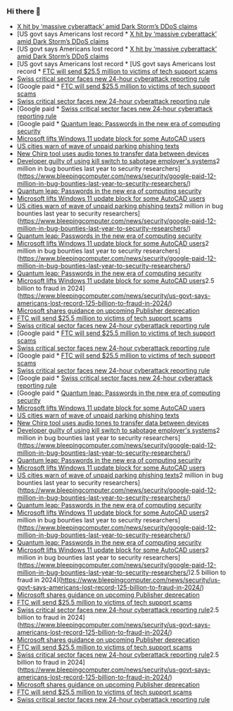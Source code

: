 ### Hi there 👋

<!--START_SECTION:feed-->
* [X hit by ‘massive cyberattack’ amid Dark Storm’s DDoS claims](https://www.bleepingcomputer.com/news/security/x-hit-by-massive-cyberattack-amid-dark-storms-ddos-claims/)
* [US govt says Americans lost record * [X hit by ‘massive cyberattack’ amid Dark Storm’s DDoS claims](https://www.bleepingcomputer.com/news/security/x-hit-by-massive-cyberattack-amid-dark-storms-ddos-claims/)
* [US govt says Americans lost record * [X hit by ‘massive cyberattack’ amid Dark Storm’s DDoS claims](https://www.bleepingcomputer.com/news/security/x-hit-by-massive-cyberattack-amid-dark-storms-ddos-claims/)
* [US govt says Americans lost record * [US govt says Americans lost record * [FTC will send $25.5 million to victims of tech support scams](https://www.bleepingcomputer.com/news/security/ftc-will-send-255-million-to-victims-of-tech-support-scams/)
* [Swiss critical sector faces new 24-hour cyberattack reporting rule](https://www.bleepingcomputer.com/news/security/swiss-critical-sector-faces-new-24-hour-cyberattack-reporting-rule/)
* [Google paid * [FTC will send $25.5 million to victims of tech support scams](https://www.bleepingcomputer.com/news/security/ftc-will-send-255-million-to-victims-of-tech-support-scams/)
* [Swiss critical sector faces new 24-hour cyberattack reporting rule](https://www.bleepingcomputer.com/news/security/swiss-critical-sector-faces-new-24-hour-cyberattack-reporting-rule/)
* [Google paid * [Swiss critical sector faces new 24-hour cyberattack reporting rule](https://www.bleepingcomputer.com/news/security/swiss-critical-sector-faces-new-24-hour-cyberattack-reporting-rule/)
* [Google paid * [Quantum leap: Passwords in the new era of computing security](https://www.bleepingcomputer.com/news/security/quantum-leap-passwords-in-the-new-era-of-computing-security/)
* [Microsoft lifts Windows 11 update block for some AutoCAD users](https://www.bleepingcomputer.com/news/microsoft/microsoft-lifts-windows-11-update-block-for-some-autocad-users/)
* [US cities warn of wave of unpaid parking phishing texts](https://www.bleepingcomputer.com/news/security/us-cities-warn-of-wave-of-unpaid-parking-phishing-texts/)
* [New Chirp tool uses audio tones to transfer data between devices](https://www.bleepingcomputer.com/news/software/new-chirp-tool-uses-audio-tones-to-transfer-data-between-devices/)
* [Developer guilty of using kill switch to sabotage employer's systems](https://www.bleepingcomputer.com/news/security/developer-guilty-of-using-kill-switch-to-sabotage-employers-systems/)2 million in bug bounties last year to security researchers](https://www.bleepingcomputer.com/news/security/google-paid-12-million-in-bug-bounties-last-year-to-security-researchers/)
* [Quantum leap: Passwords in the new era of computing security](https://www.bleepingcomputer.com/news/security/quantum-leap-passwords-in-the-new-era-of-computing-security/)
* [Microsoft lifts Windows 11 update block for some AutoCAD users](https://www.bleepingcomputer.com/news/microsoft/microsoft-lifts-windows-11-update-block-for-some-autocad-users/)
* [US cities warn of wave of unpaid parking phishing texts](https://www.bleepingcomputer.com/news/security/us-cities-warn-of-wave-of-unpaid-parking-phishing-texts/)2 million in bug bounties last year to security researchers](https://www.bleepingcomputer.com/news/security/google-paid-12-million-in-bug-bounties-last-year-to-security-researchers/)
* [Quantum leap: Passwords in the new era of computing security](https://www.bleepingcomputer.com/news/security/quantum-leap-passwords-in-the-new-era-of-computing-security/)
* [Microsoft lifts Windows 11 update block for some AutoCAD users](https://www.bleepingcomputer.com/news/microsoft/microsoft-lifts-windows-11-update-block-for-some-autocad-users/)2 million in bug bounties last year to security researchers](https://www.bleepingcomputer.com/news/security/google-paid-12-million-in-bug-bounties-last-year-to-security-researchers/)
* [Quantum leap: Passwords in the new era of computing security](https://www.bleepingcomputer.com/news/security/quantum-leap-passwords-in-the-new-era-of-computing-security/)
* [Microsoft lifts Windows 11 update block for some AutoCAD users](https://www.bleepingcomputer.com/news/microsoft/microsoft-lifts-windows-11-update-block-for-some-autocad-users/)2.5 billion to fraud in 2024](https://www.bleepingcomputer.com/news/security/us-govt-says-americans-lost-record-125-billion-to-fraud-in-2024/)
* [Microsoft shares guidance on upcoming Publisher deprecation](https://www.bleepingcomputer.com/news/microsoft/microsoft-shares-guidance-on-upcoming-publisher-deprecation/)
* [FTC will send $25.5 million to victims of tech support scams](https://www.bleepingcomputer.com/news/security/ftc-will-send-255-million-to-victims-of-tech-support-scams/)
* [Swiss critical sector faces new 24-hour cyberattack reporting rule](https://www.bleepingcomputer.com/news/security/swiss-critical-sector-faces-new-24-hour-cyberattack-reporting-rule/)
* [Google paid * [FTC will send $25.5 million to victims of tech support scams](https://www.bleepingcomputer.com/news/security/ftc-will-send-255-million-to-victims-of-tech-support-scams/)
* [Swiss critical sector faces new 24-hour cyberattack reporting rule](https://www.bleepingcomputer.com/news/security/swiss-critical-sector-faces-new-24-hour-cyberattack-reporting-rule/)
* [Google paid * [FTC will send $25.5 million to victims of tech support scams](https://www.bleepingcomputer.com/news/security/ftc-will-send-255-million-to-victims-of-tech-support-scams/)
* [Swiss critical sector faces new 24-hour cyberattack reporting rule](https://www.bleepingcomputer.com/news/security/swiss-critical-sector-faces-new-24-hour-cyberattack-reporting-rule/)
* [Google paid * [Swiss critical sector faces new 24-hour cyberattack reporting rule](https://www.bleepingcomputer.com/news/security/swiss-critical-sector-faces-new-24-hour-cyberattack-reporting-rule/)
* [Google paid * [Quantum leap: Passwords in the new era of computing security](https://www.bleepingcomputer.com/news/security/quantum-leap-passwords-in-the-new-era-of-computing-security/)
* [Microsoft lifts Windows 11 update block for some AutoCAD users](https://www.bleepingcomputer.com/news/microsoft/microsoft-lifts-windows-11-update-block-for-some-autocad-users/)
* [US cities warn of wave of unpaid parking phishing texts](https://www.bleepingcomputer.com/news/security/us-cities-warn-of-wave-of-unpaid-parking-phishing-texts/)
* [New Chirp tool uses audio tones to transfer data between devices](https://www.bleepingcomputer.com/news/software/new-chirp-tool-uses-audio-tones-to-transfer-data-between-devices/)
* [Developer guilty of using kill switch to sabotage employer's systems](https://www.bleepingcomputer.com/news/security/developer-guilty-of-using-kill-switch-to-sabotage-employers-systems/)2 million in bug bounties last year to security researchers](https://www.bleepingcomputer.com/news/security/google-paid-12-million-in-bug-bounties-last-year-to-security-researchers/)
* [Quantum leap: Passwords in the new era of computing security](https://www.bleepingcomputer.com/news/security/quantum-leap-passwords-in-the-new-era-of-computing-security/)
* [Microsoft lifts Windows 11 update block for some AutoCAD users](https://www.bleepingcomputer.com/news/microsoft/microsoft-lifts-windows-11-update-block-for-some-autocad-users/)
* [US cities warn of wave of unpaid parking phishing texts](https://www.bleepingcomputer.com/news/security/us-cities-warn-of-wave-of-unpaid-parking-phishing-texts/)2 million in bug bounties last year to security researchers](https://www.bleepingcomputer.com/news/security/google-paid-12-million-in-bug-bounties-last-year-to-security-researchers/)
* [Quantum leap: Passwords in the new era of computing security](https://www.bleepingcomputer.com/news/security/quantum-leap-passwords-in-the-new-era-of-computing-security/)
* [Microsoft lifts Windows 11 update block for some AutoCAD users](https://www.bleepingcomputer.com/news/microsoft/microsoft-lifts-windows-11-update-block-for-some-autocad-users/)2 million in bug bounties last year to security researchers](https://www.bleepingcomputer.com/news/security/google-paid-12-million-in-bug-bounties-last-year-to-security-researchers/)
* [Quantum leap: Passwords in the new era of computing security](https://www.bleepingcomputer.com/news/security/quantum-leap-passwords-in-the-new-era-of-computing-security/)
* [Microsoft lifts Windows 11 update block for some AutoCAD users](https://www.bleepingcomputer.com/news/microsoft/microsoft-lifts-windows-11-update-block-for-some-autocad-users/)2 million in bug bounties last year to security researchers](https://www.bleepingcomputer.com/news/security/google-paid-12-million-in-bug-bounties-last-year-to-security-researchers/)2.5 billion to fraud in 2024](https://www.bleepingcomputer.com/news/security/us-govt-says-americans-lost-record-125-billion-to-fraud-in-2024/)
* [Microsoft shares guidance on upcoming Publisher deprecation](https://www.bleepingcomputer.com/news/microsoft/microsoft-shares-guidance-on-upcoming-publisher-deprecation/)
* [FTC will send $25.5 million to victims of tech support scams](https://www.bleepingcomputer.com/news/security/ftc-will-send-255-million-to-victims-of-tech-support-scams/)
* [Swiss critical sector faces new 24-hour cyberattack reporting rule](https://www.bleepingcomputer.com/news/security/swiss-critical-sector-faces-new-24-hour-cyberattack-reporting-rule/)2.5 billion to fraud in 2024](https://www.bleepingcomputer.com/news/security/us-govt-says-americans-lost-record-125-billion-to-fraud-in-2024/)
* [Microsoft shares guidance on upcoming Publisher deprecation](https://www.bleepingcomputer.com/news/microsoft/microsoft-shares-guidance-on-upcoming-publisher-deprecation/)
* [FTC will send $25.5 million to victims of tech support scams](https://www.bleepingcomputer.com/news/security/ftc-will-send-255-million-to-victims-of-tech-support-scams/)
* [Swiss critical sector faces new 24-hour cyberattack reporting rule](https://www.bleepingcomputer.com/news/security/swiss-critical-sector-faces-new-24-hour-cyberattack-reporting-rule/)2.5 billion to fraud in 2024](https://www.bleepingcomputer.com/news/security/us-govt-says-americans-lost-record-125-billion-to-fraud-in-2024/)
* [Microsoft shares guidance on upcoming Publisher deprecation](https://www.bleepingcomputer.com/news/microsoft/microsoft-shares-guidance-on-upcoming-publisher-deprecation/)
* [FTC will send $25.5 million to victims of tech support scams](https://www.bleepingcomputer.com/news/security/ftc-will-send-255-million-to-victims-of-tech-support-scams/)
* [Swiss critical sector faces new 24-hour cyberattack reporting rule](https://www.bleepingcomputer.com/news/security/swiss-critical-sector-faces-new-24-hour-cyberattack-reporting-rule/)
<!--END_SECTION:feed-->

<!--
**frankenk/frankenk** is a ✨ _special_ ✨ repository because its `README.md` (this file) appears on your GitHub profile.

Here are some ideas to get you started:

- 🔭 I’m currently working on ...
- 🌱 I’m currently learning ...
- 👯 I’m looking to collaborate on ...
- 🤔 I’m looking for help with ...
- 💬 Ask me about ...
- 📫 How to reach me: ...
- 😄 Pronouns: ...
- ⚡ Fun fact: ...
-->



